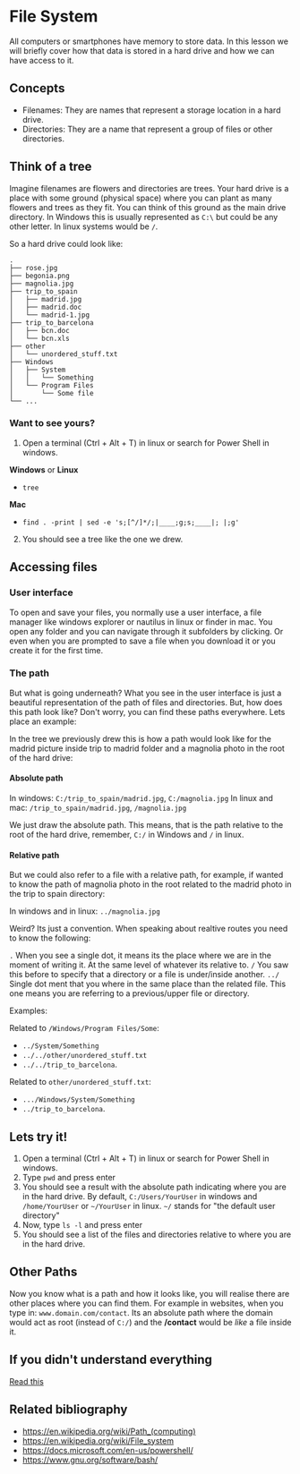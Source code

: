 # File System

All computers or smartphones have memory to store data. In this lesson we will briefly cover how that data is stored in a hard drive and how we can have access to it.

## Concepts

- Filenames: They are names that represent a storage location in a hard drive.
- Directories: They are a name that represent a group of files or other directories. 

## Think of a tree
Imagine filenames are flowers and directories are trees. Your hard drive is a place with some ground (physical space) where you can plant as many flowers and trees as they fit.
You can think of this ground as the main drive directory. In Windows this is usually represented as `C:\` but could be any other letter. In linux systems would be `/`.

So a hard drive could look like:

```
.
├── rose.jpg
├── begonia.png
├── magnolia.jpg
├── trip_to_spain
│   ├── madrid.jpg
│   ├── madrid.doc
│   └── madrid-1.jpg
├── trip_to_barcelona
│   ├── bcn.doc
│   └── bcn.xls
├── other
│   └── unordered_stuff.txt
├── Windows
│   ├── System
│   │   └── Something
│   └── Program Files
│       └── Some file
└── ...
```

### Want to see yours?
1. Open a terminal (Ctrl + Alt + T) in linux or search for Power Shell in windows.

**Windows** or **Linux**

- `tree`

**Mac**

- `find . -print | sed -e 's;[^/]*/;|____;g;s;____|; |;g'`

2. You should see a tree like the one we drew.

## Accessing files

### User interface
To open and save your files, you normally use a user interface, a file manager like windows explorer or nautilus in linux or finder in mac. You open any folder and you can navigate through it subfolders by clicking. Or even when you are prompted to save a file when you download it or you create it for the first time.

### The path
But what is going underneath? 
What you see in the user interface is just a beautiful representation of the path of files and directories. But, how does this path look like? Don't worry, you can find these paths everywhere. Lets place an example:

In the tree we previously drew this is how a path would look like for the madrid picture inside trip to madrid folder and a magnolia photo in the root of the hard drive:

#### Absolute path
In windows: `C:/trip_to_spain/madrid.jpg`, `C:/magnolia.jpg`
In linux and mac: `/trip_to_spain/madrid.jpg`, `/magnolia.jpg` 

We just draw the absolute path. This means, that is the path relative to the root of the hard drive, remember, `C:/` in Windows and `/` in linux.

#### Relative path
But we could also refer to a file with a relative path, for example, if wanted to know the path of magnolia photo in the root related to the madrid photo in the trip to spain directory:

In windows and in linux: `../magnolia.jpg` 

Weird? Its just a convention. When speaking about realtive routes you need to know the following:

`.` When you see a single dot, it means its the place where we are in the moment of writing it. At the same level of whatever its relative to.
`/` You saw this before to specify that a directory or a file is under/inside another.
`../` Single dot ment that you where in the same place than the related file. This one means you are referring to a previous/upper file or directory.

Examples:

Related to `/Windows/Program Files/Some`: 
- `../System/Something`
- `../../other/unordered_stuff.txt`
- `../../trip_to_barcelona`.


Related to `other/unordered_stuff.txt`: 
- `.../Windows/System/Something` 
- `../trip_to_barcelona`.

## Lets try it!

1. Open a terminal (Ctrl + Alt + T) in linux or search for Power Shell in windows.
2. Type `pwd` and press enter
3. You should see a result with the absolute path indicating where you are in the hard drive. By default, `C:/Users/YourUser` in windows and `/home/YourUser` or `~/YourUser` in linux. `~/` stands for "the default user directory"
4. Now, type `ls -l` and press enter
5. You should see a list of the files and directories relative to where you are in the hard drive. 


## Other Paths

Now you know what is a path and how it looks like, you will realise there are other places where you can find them. For example in websites, when you type in: `www.domain.com/contact`.  Its an absolute path where the domain would act as root (instead of `C:/`) and the **/contact** would be _like_ a file inside it.

## If you didn't understand everything

[Read this](http://resources.esri.com/help/9.3/ArcGISDesktop/com/Gp_ToolRef/sharing_tools_and_toolboxes/pathnames_explained_colon_absolute_relative_unc_and_url.htm)

## Related bibliography

- https://en.wikipedia.org/wiki/Path_(computing)
- https://en.wikipedia.org/wiki/File_system
- https://docs.microsoft.com/en-us/powershell/
- https://www.gnu.org/software/bash/
  